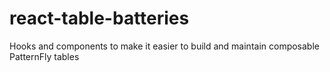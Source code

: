 # react-table-batteries
Hooks and components to make it easier to build and maintain composable PatternFly tables
